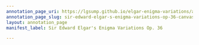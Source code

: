 ```yaml
---
annotation_page_uri: https://lgsump.github.io/elgar-enigma-variations/annotations/sir-edward-elgar-s-enigma-variations-op-36-canvas-1-sound.json
annotation_page_slug: sir-edward-elgar-s-enigma-variations-op-36-canvas-1-sound
layout: annotation_page
manifest_label: Sir Edward Elgar's Enigma Variations Op. 36

---
```


